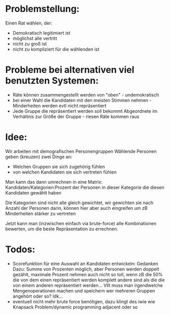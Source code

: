 # Problemstellung:
Einen Rat wählen, der:
- Demokratisch legitimiert ist
- möglichst alle vertritt
- nicht zu groß ist
- nicht zu kompliziert für die wählenden ist

# Probleme bei alternativen viel benutzten Systemen:

- Räte können zusammengestellt werden von "oben" - undemokratisch
- bei einer Wahl die Kandidaten mit den meisten Stimmen nehmen - Minderheiten werden evtl nicht repräsentiert
- Jede Gruppe die repräsentiert werden soll bekommt Abgeordnete im Verhältnis zur Größe der Gruppe - riesen Räte kommen raus

# Idee:

Wir arbeiten mit demografischen Personengruppen
Wählende Personen geben (kreuzen) zwei Dinge an: 
- Welchen Gruppen sie sich zugehörig fühlen
- von welchen Kandidaten sie sich vertreten fühlen

Man kann das dann umrechnen in eine Matrix: Kandidaten/Kategorien:Prozent der Personen in dieser Kategorie die diesen Kandidaten gewählt haben

Die Kategorien sind nicht alle gleich gewichtet, wir gewichten sie nach Anzahl der Personen darin, können hier aber auch eingreifen um zB Minderheiten stärker zu vertreten

Jetzt kann man (inzwischen einfach via brute-force) alle Kombinationen bewerten, um die beste Repräsentation zu errechnen.

# Todos:

- Scorefunktion für eine Auswahl an Kandidaten entwickeln:
Gedanken Dazu: Summe von Prozenten möglich, aber Personen werden doppelt gezählt, maximale Prozent nehmen auch nicht so toll, wenn zB die 50% die von dem einen repräsentiert werden komplett andere sind als die die von einem anderen repräsentiert werden...
Vllt muss man irgendwelche Mengenoperationen machen und speichern wer mehreren Gruppen angehört oder so? Idk...
- eventuell nicht mehr brute force benötigen, dazu klingt des iwie wie Knapsack Problem/dynamic programming adjacent oder so
